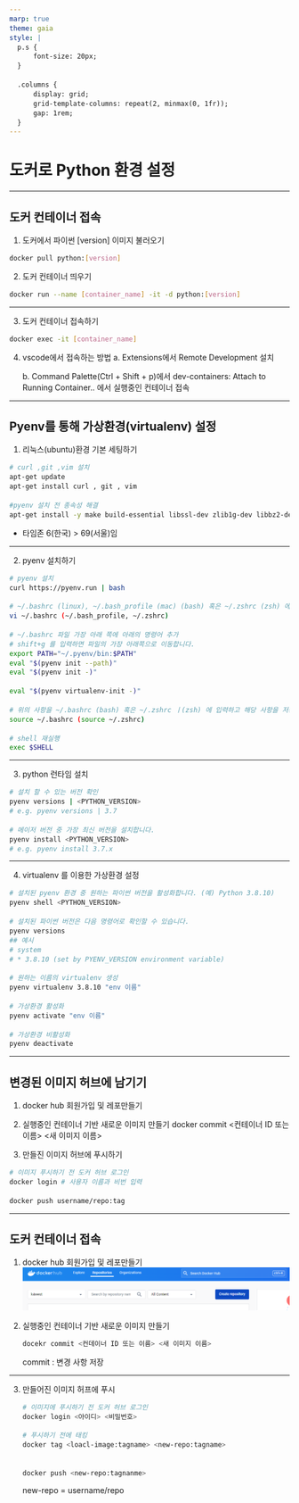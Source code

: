 ```yaml
---
marp: true
theme: gaia
style: |
  p.s {
      font-size: 20px;
  }

  .columns {
      display: grid;
      grid-template-columns: repeat(2, minmax(0, 1fr));
      gap: 1rem;
  }
---
```


# 도커로 Python 환경 설정

---

## 도커 컨테이너 접속

1. 도커에서 파이썬 [version] 이미지 불러오기

```Bash
docker pull python:[version]
```

2. 도커 컨테이너 띄우기

```Bash
docker run --name [container_name] -it -d python:[version]
```

---

3. 도커 컨테이너 접속하기

```Bash
docker exec -it [container_name]
```

4. vscode에서 접속하는 방법
   a. Extensions에서 Remote Development 설치

   b. Command Palette(Ctrl + Shift + p)에서 dev-containers: Attach to Running Container.. 에서 실행중인 컨테이너 접속

---

## Pyenv를 통해 가상환경(virtualenv) 설정

1. 리눅스(ubuntu)환경 기본 세팅하기

```Bash
# curl ,git ,vim 설치
apt-get update
apt-get install curl , git , vim

#pyenv 설치 전 종속성 해결
apt-get install -y make build-essential libssl-dev zlib1g-dev libbz2-dev libreadline-dev libsqlite3-dev wget llvm libncurses5-dev libncursesw5-dev xz-utils tk-dev libffi-dev liblzma-dev
```

- 타임존 6(한국) > 69(서울)임

---

2. pyenv 설치하기

```Bash
# pyenv 설치
curl https://pyenv.run | bash

# ~/.bashrc (linux), ~/.bash_profile (mac) (bash) 혹은 ~/.zshrc (zsh) 에 pyenv 환경 변수 추가
vi ~/.bashrc (~/.bash_profile, ~/.zshrc)

# ~/.bashrc 파일 가장 아래 쪽에 아래의 명령어 추가
# shift+g 를 입력하면 파일의 가장 아래쪽으로 이동합니다.
export PATH="~/.pyenv/bin:$PATH"
eval "$(pyenv init --path)"
eval "$(pyenv init -)"

eval "$(pyenv virtualenv-init -)"

# 위의 사항을 ~/.bashrc (bash) 혹은 ~/.zshrc ㅣ(zsh) 에 입력하고 해당 사항을 저장합니다.
source ~/.bashrc (source ~/.zshrc)

# shell 재실행
exec $SHELL
```

---

3. python 런타임 설치

```Bash
# 설치 할 수 있는 버전 확인
pyenv versions | <PYTHON_VERSION>
# e.g. pyenv versions | 3.7

# 메이저 버전 중 가장 최신 버전을 설치합니다.
pyenv install <PYTHON_VERSION>
# e.g. pyenv install 3.7.x
```

---

4.  virtualenv 를 이용한 가상환경 설정

```Bash
# 설치된 pyenv 환경 중 원하는 파이썬 버전을 활성화합니다. (예) Python 3.8.10)
pyenv shell <PYTHON_VERSION>

# 설치된 파이썬 버전은 다음 명령어로 확인할 수 있습니다.
pyenv versions
## 예시
# system
# * 3.8.10 (set by PYENV_VERSION environment variable)

# 원하는 이름의 virtualenv 생성
pyenv virtualenv 3.8.10 "env 이름"

# 가상환경 활성화
pyenv activate "env 이름"

# 가상환경 비활성화
pyenv deactivate
```

---

## 변경된 이미지 허브에 남기기

1. docker hub 회원가입 및 레포만들기

2. 실행중인 컨테이너 기반 새로운 이미지 만들기
   docker commit <컨테이너 ID 또는 이름> <새 이미지 이름>

3. 만들진 이미지 허브에 푸시하기

```Bash
# 이미지 푸시하기 전 도커 허브 로그인
docker login # 사용자 이름과 비번 입력

docker push username/repo:tag
```

---

## 도커 컨테이너 접속

1. docker hub 회원가입 및 레포만들기
   ![Alt text](img/docekr_hub.png)

2. 실행중인 컨테이너 기반 새로운 이미지 만들기
   ```Bash
   docekr commit <컨데이너 ID 또는 이름> <새 이미지 이름>
   ```
   <p class="s">commit : 변경 사항 저장</p>

---

3. 만들어진 이미지 허프에 푸시

   ```Bash
   # 이미지에 푸시하기 전 도커 허브 로그인
   docker login <아이디> <비밀번호>

   # 푸시하기 전에 태킹
   docker tag <loacl-image:tagname> <new-repo:tagname>


   docker push <new-repo:tagnanme>
   ```

   <p class="s">new-repo = username/repo</p>
